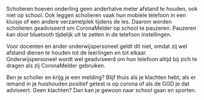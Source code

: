 Scholieren hoeven onderling geen anderhalve meter afstand te houden, ook niet op school. Ook leggen scholieren vaak hun mobiele telefoon in een kluisje of een andere verzamelplek tijdens de les. Daarom worden scholieren geadviseerd om CoronaMelder op school te pauzeren. Pauzeren kan door bluetooth tijdelijk uit te zetten in de telefoon instellingen. 

Voor docenten en ander onderwijspersoneel geldt dit niet, omdat zij wel afstand dienen te houden tot de leerlingen en tot elkaar. Onderwijspersoneel wordt wel geadviseerd om hun telefoon altijd bij zich te dragen als zij CoronaMelder gebruiken. 

Ben je scholier en krijg je een melding? Blijf thuis als je klachten hebt, als er iemand in je huishouden positief getest is op corona of als de GGD je dat adviseert. Geen klachten? Dan kan je gewoon naar school gaan en sporten.
